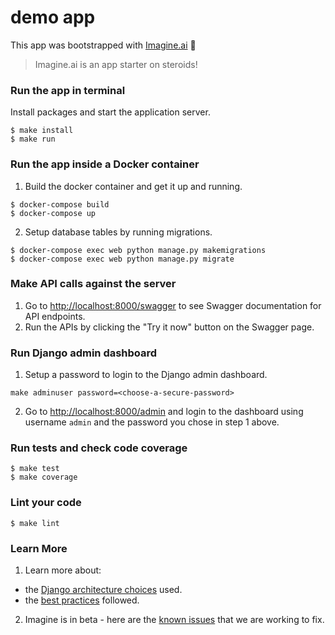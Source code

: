 # demo app

This app was bootstrapped with [Imagine.ai](https://imagine.ai) 💛
> Imagine.ai is an app starter on steroids! 

### Run the app in terminal

Install packages and start the application server.

```
$ make install
$ make run
```

### Run the app inside a Docker container

1. Build the docker container and get it up and running.

```
$ docker-compose build
$ docker-compose up
```

2. Setup database tables by running migrations.

```
$ docker-compose exec web python manage.py makemigrations
$ docker-compose exec web python manage.py migrate
```

### Make API calls against the server

1. Go to [http://localhost:8000/swagger](http://localhost:8000/swagger) to see Swagger documentation for API endpoints.
2. Run the APIs by clicking the "Try it now" button on the Swagger page.

### Run Django admin dashboard

1. Setup a password to login to the Django admin dashboard.

```
make adminuser password=<choose-a-secure-password>
```

2. Go to [http://localhost:8000/admin](http://localhost:8000/admin) and login to the dashboard using username `admin` and the password you chose in step 1 above.

### Run tests and check code coverage

```
$ make test
$ make coverage
```

### Lint your code

```
$ make lint
```

### Learn More

1. Learn more about: 
  - the [Django architecture choices](https://imagine.ai/docs/architecture-django) used.
  - the [best practices](https://imagine.ai/docs/best-practices) followed.

2. Imagine is in beta - here are the [known issues](https://imagine.ai/docs/known_issues) that we are working to fix.
